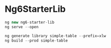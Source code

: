 # Ng6StarterLib

```js
ng new ng6-starter-lib
ng serve --open

ng generate library simple-table --prefix=xlw
ng build --prod simple-table

```